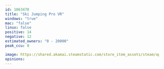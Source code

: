```yaml
---
id: 1063470
title: "Ski Jumping Pro VR"
windows: "true"
mac: "false"
linux: false
positive: 14
negative: 12
estimated_owners: "0 - 20000"
peak_ccu: 0

image: https://shared.akamai.steamstatic.com/store_item_assets/steam/apps/1063470/header.jpg?t=1730810958
opinions:
---
```

